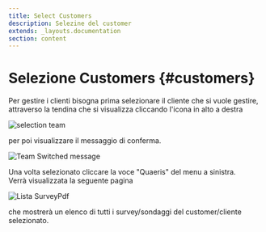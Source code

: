 ```yaml
---
title: Select Customers
description: Selezine del customer
extends: _layouts.documentation
section: content
---
```


# Selezione Customers {#customers}

Per gestire i clienti bisogna prima selezionare il cliente che si vuole gestire, attraverso la tendina che si visualizza cliccando l'icona in alto a destra

![selection team](https://quaeris-tv.github.io/doc_quaeris/assets/images/select_team.png "selection team")

per poi visualizzare il messaggio di conferma.  

![Team Switched message](https://quaeris-tv.github.io/doc_quaeris/assets/images/team_switched.png "team_switched message")

Una volta selezionato cliccare la voce "Quaeris" del menu a sinistra.  
Verrà visualizzata la seguente pagina

![Lista SurveyPdf](https://quaeris-tv.github.io/doc_quaeris/assets/images/quaeris_dashboard.png "lista surveyPdf")

che mostrerà un elenco di tutti i survey/sondaggi del customer/cliente selezionato.